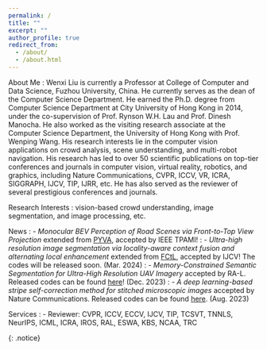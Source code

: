 ```yaml
---
permalink: /
title: ""
excerpt: ""
author_profile: true
redirect_from: 
  - /about/
  - /about.html
---
```



About Me
:   Wenxi Liu is currently a Professor at College of Computer and Data Science, Fuzhou University, China. He currently serves as the dean of the Computer Science Department. He earned the Ph.D. degree from Computer Science Department at City University of Hong Kong in 2014, under the co-supervision of Prof. Rynson W.H. Lau and Prof. Dinesh Manocha. He also worked as the visiting research associate at the Computer Science Department, the University of Hong Kong with Prof. Wenping Wang. His research interests lie in the computer vision applications on crowd analysis, scene understanding, and multi-robot navigation. His research has led to over 50 scientific publications on top-tier conferences and journals in computer vision, virtual reality, robotics, and graphics, including Nature Communications, CVPR, ICCV, VR, ICRA, SIGGRAPH, IJCV, TIP, IJRR, etc. He has also served as the reviewer of several prestigious conferences and journals.

Research Interests
:   vision-based crowd understanding, image segmentation, and image processing, etc.

News
:   - *Monocular BEV Perception of Road Scenes via Front-to-Top View Projection* extended from [PYVA](https://github.com/JonDoe-297/cross-view), accepted by IEEE TPAMI!
:   - *Ultra-high resolution image segmentation via locality-aware context fusion and alternating local enhancement* extended from [FCtL](https://github.com/liqiokkk/FCtL), accepted by IJCV! The codes will be released soon. (Mar. 2024)
:   - *Memory-Constrained Semantic Segmentation for Ultra-High Resolution UAV Imagery* accepted by RA-L. Released codes can be found [here](https://github.com/liqiokkk/SGHRQ)! (Dec. 2023)
:   - *A deep learning-based stripe self-correction method for stitched microscopic images* accepted by Nature Communications. Released codes can be found [here](https://github.com/lxxcontinue/SSCOR). (Aug. 2023)

Services
:   - Reviewer: CVPR, ICCV, ECCV, IJCV, TIP, TCSVT, TNNLS, NeurIPS, ICML, ICRA, IROS, RAL, ESWA, KBS, NCAA, TRC




{: .notice}

